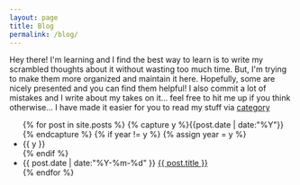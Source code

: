 ```yaml
---
layout: page
title: Blog
permalink: /blog/
---
```


Hey there! I'm learning and I find the best way to learn is to write my scrambled thoughts about it without wasting too much time. But, I'm trying to make them more organized and maintain it here. Hopefully, some are nicely presented and you can find them helpful! 
I also commit a lot of mistakes and I write about my takes on it... feel free to hit me up if you think otherwise... 
I have made it easier for you to read my stuff via <a href="{{site.baseurl}}/categories/">category</a>

<ul class="listing">
{% for post in site.posts %}
  {% capture y %}{{post.date | date:"%Y"}}{% endcapture %}
  {% if year != y %}
    {% assign year = y %}
    <li class="listing-seperator">{{ y }}</li>
  {% endif %}
  <li class="listing-item">
    <time datetime="{{ post.date | date:"%Y-%m-%d" }}">{{ post.date | date:"%Y-%m-%d" }}</time>
    <a href="{{ site.baseurl }}{{ post.url }}" title="{{ post.title }}">{{ post.title }}</a>
  </li>
{% endfor %}
</ul>
